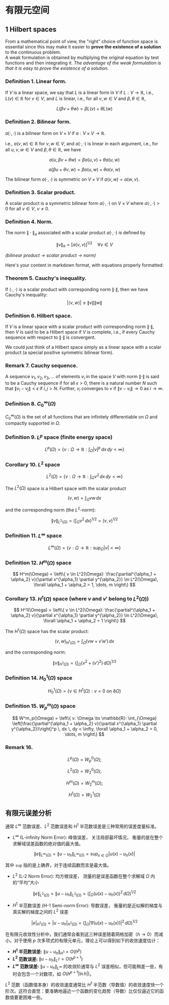 # 有限元空间



## 1 Hilbert spaces

From a mathematical point of view, the "right" choice of function space is essential since this may make it easier to **prove the existence of a solution** to the continuous problem.  
A weak formulation is obtained by multiplying the original equation by test functions and then integrating it. _The advantage of the weak formulation is that it is easy to prove the existence of a solution._

### Definition 1. Linear form.
If $V$ is a linear space, we say that $L$ is a linear form in $V$ if $L: V \to \mathbb{R}$, i.e., $L(v) \in \mathbb{R}$ for $v \in V$, and $L$ is linear, i.e., for all $v, w \in V$ and $\beta, \theta \in \mathbb{R}$, 

$$
L(\beta v + \theta w) = \beta L(v) + \theta L(w)
$$

### Definition 2. Bilinear form.
$a(\cdot, \cdot)$ is a bilinear form on $V \times V$ if $a: V \times V \to \mathbb{R}$.  

i.e., $a(v, w) \in \mathbb{R}$ for $v, w \in V$, and $a(\cdot, \cdot)$ is linear in each argument, i.e., for all $u, v, w \in V$ and $\beta, \theta \in \mathbb{R}$, we have

$$
a(u, \beta v + \theta w) = \beta a(u, v) + \theta a(u, w)
$$

$$
a(\beta u + \theta v, w) = \beta a(u, w) + \theta a(v, w)
$$

The bilinear form $a(\cdot, \cdot)$ is symmetric on $V \times V$ if $a(v, w) = a(w, v)$.

### Definition 3. Scalar product.
A scalar product is a symmetric bilinear form $a(\cdot, \cdot)$ on $V \times V$ where $a(\cdot, \cdot) > 0$ for all $v \in V$, $v \neq 0$.

### Definition 4. Norm.
The norm $\|\cdot\|_a$ associated with a scalar product $a(\cdot, \cdot)$ is defined by

$$
\|v\|_a = [a(v, v)]^{1/2} \quad \forall v \in V
$$

_(bilinear product → scalar product → norm)_

Here's your content in markdown format, with equations properly formatted:

### Theorem 5. Cauchy's inequality.
If $\langle \cdot, \cdot \rangle$ is a scalar product with corresponding norm $\|\cdot\|$, then we have Cauchy's inequality:
$$
|\langle v, w \rangle| \leq \|v\| \|w\|
$$

### Definition 6. Hilbert space.
If $V$ is a linear space with a scalar product with corresponding norm $\|\cdot\|$, then $V$ is said to be a Hilbert space if $V$ is complete, i.e., if every Cauchy sequence with respect to $\|\cdot\|$ is convergent.  

We could just think of a Hilbert space simply as a linear space with a scalar product (a special positive symmetric bilinear form).

### Remark 7. Cauchy sequence.

A sequence $v_1, v_2, v_3, \dots$ of elements $v_i$ in the space $V$ with norm $\|\cdot\|$ is said to be a Cauchy sequence if for all $\epsilon > 0$, there is a natural number $N$ such that $\|v_i - v_j\| < \epsilon$ if $i, j > N$. Further, $v_i$ converges to $v$ if $\|v - v_i\| \to 0$ as $i \to \infty$.

### Definition 8. $C^\infty_0(\Omega)$

$C^\infty_0(\Omega)$ is the set of all functions that are infinitely differentiable on $\Omega$ and compactly supported in $\Omega$.

### Definition 9. $L^p$ space (finite energy space)

$$
L^p(\Omega) = \left\{ v: \Omega \to \mathbb{R}: \int_\Omega |v|^p \, dx \, dy < \infty \right\}
$$

### Corollary 10. $L^2$ space

$$
L^2(\Omega) = \left\{ v: \Omega \to \mathbb{R}: \int_{\Omega} v^2 \, dx \, dy < \infty \right\}
$$

The $L^2(\Omega)$ space is a Hilbert space with the scalar product

$$
(v, w) = \int_{\Omega} v w \, dx
$$

and the corresponding norm (the $L^2$-norm):

$$
\|v\|_{L^2(\Omega)} = \left( \int_{\Omega} v^2 \, dx \right)^{1/2} = (v, v)^{1/2}
$$

### Definition 11. $L^\infty$ space

$$
L^\infty(\Omega) = \left\{ v: \Omega \to \mathbb{R}: \sup_{\Omega} |v| < \infty \right\}
$$

### Definition 12. $H^m(\Omega)$ space

$$
H^m(\Omega) = \left\{ v \in L^2(\Omega): \frac{\partial^{\alpha_1 + \alpha_2} v}{\partial x^{\alpha_1} \partial y^{\alpha_2}} \in L^2(\Omega), \forall \alpha_1 + \alpha_2 = 1, \dots, m \right\}
$$

### Corollary 13. $H^1(\Omega)$ space (where $v$ and $v'$ belong to $L^2(\Omega)$)

$$
H^1(\Omega) = \left\{ v \in L^2(\Omega): \frac{\partial^{\alpha_1 + \alpha_2} v}{\partial x^{\alpha_1} \partial y^{\alpha_2}} \in L^2(\Omega), \forall \alpha_1 + \alpha_2 = 1 \right\}
$$

The $H^1(\Omega)$ space has the scalar product:

$$
(v, w)_{H^1(\Omega)} = \int_{\Omega} (v w + v' w') \, dx
$$

and the corresponding norm:

$$
\|v\|_{H^1(\Omega)} = \left( \int_{\Omega} \left(v^2 + (v')^2\right) \, d\Omega \right)^{1/2}
$$

### Definition 14. $H^1_0(\Omega)$ space

$$
H^1_0(\Omega) = \left\{ v \in H^1(\Omega): v = 0 \text{ on } \partial \Omega \right\}
$$

### Definition 15. $W^m_p(\Omega)$ space

$$
W^m_p(\Omega) = \left\{ v: \Omega \to \mathbb{R}: \int_{\Omega} \left[\frac{\partial^{\alpha_1 + \alpha_2} v}{\partial x^{\alpha_1} \partial y^{\alpha_2}}\right]^p \, dx \, dy < \infty, \forall \alpha_1 + \alpha_2 = 0, \dots, m \right\}
$$

### Remark 16.

$$
L^p(\Omega) = W^0_p(\Omega);
$$

$$
L^2(\Omega) = W^0_2(\Omega);
$$

$$
H^m(\Omega) = W^m_2(\Omega);
$$

$$
H^1(\Omega) = W^1_2(\Omega)
$$


## 有限元误差分析

通常 $L^\infty$ 范数误差、$L^2$ 范数误差和 $H^1$ 半范数误差是三种常用的误差度量标准。

* $L^\infty$  (L-infinity Norm Error): 峰值误差， 关注局部最坏情况， 衡量的是在整个求解域误差函数的绝对值的最大值。

$$
\|e\|_{L^\infty(\Omega)} = \|u - u_h\|_{L^\infty(\Omega)} = \sup_{x \in \Omega} |u(x) - u_h(x)|
$$

其中 `sup` 指的是上确界，对于连续函数而言是最大值。


* $L^2$ (L-2 Norm Error): 均方根误差， 测量的是误差函数在整个求解域 $\Omega$ 内的“平均”大小

$$
\|e\|_{L^2(\Omega)} = \|u - u_h\|_{L^2(\Omega)} = \left( \int_{\Omega} (u(x) - u_h(x))^2 \, d\Omega \right)^{1/2}
$$



*  $H^1$ 半范数误差 (H-1 Semi-norm Error): 导数误差， 衡量的是近似解的梯度与真实解的梯度之间的 $L^2$ 误差

$$
|e|_{H^1(\Omega)} = |u - u_h|_{H^1(\Omega)} = \left( \int_{\Omega} |\nabla(u(x) - u_h(x))|^2 \, d\Omega \right)^{1/2}
$$



在有限元收敛性分析中，我们通常会看到这三种误差随着网格加密（$h \to 0$）而减小。对于使用 $p$ 次多项式的有限元单元，理论上可以得到如下的收敛速度估计：

* **$H^1$ 半范数误差:** $\|u-u_h\|_{H^1} = O(h^p)$
* **$L^2$ 范数误差:** $\|u-u_h\|_{L^2} = O(h^{p+1})$
* **$L^\infty$ 范数误差:** $\|u-u_h\|_{L^\infty}$ 的收敛阶通常与 $L^2$ 误差相似，但可能稍差一些，有时会包含一个对数项，如 $O(h^{p+1}|\ln h|)$。

$L^2$ 范数（函数值本身）的收敛速度通常比 $H^1$ 半范数（导数值）的收敛速度快一个阶次。这符合直觉：要准确地逼近一个函数的变化趋势（导数）比仅仅逼近它的函数值要更困难一些。

<!--stackedit_data:
eyJoaXN0b3J5IjpbLTQ3MzAwMzMyNSwtMTU3NDQ0NDAyMywtMz
A5ODE5NjEzLC0zNTM2MzU3MDYsLTE5Nzc1OTUzNiwtMTc4OTY1
NjUzNCwxNTI0NjQxNjE5XX0=
-->